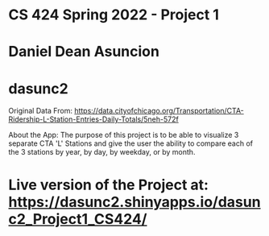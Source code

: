 # CS 424 Spring 2022 - Project 1
# Daniel Dean Asuncion
# dasunc2
Original Data From: https://data.cityofchicago.org/Transportation/CTA-Ridership-L-Station-Entries-Daily-Totals/5neh-572f

About the App: 
The purpose of this project is to be able to visualize 3 separate CTA 'L' Stations and give the user the ability to compare each of the 3 stations by year, by day, by weekday, or by month.

# Live version of the Project at: https://dasunc2.shinyapps.io/dasunc2_Project1_CS424/
